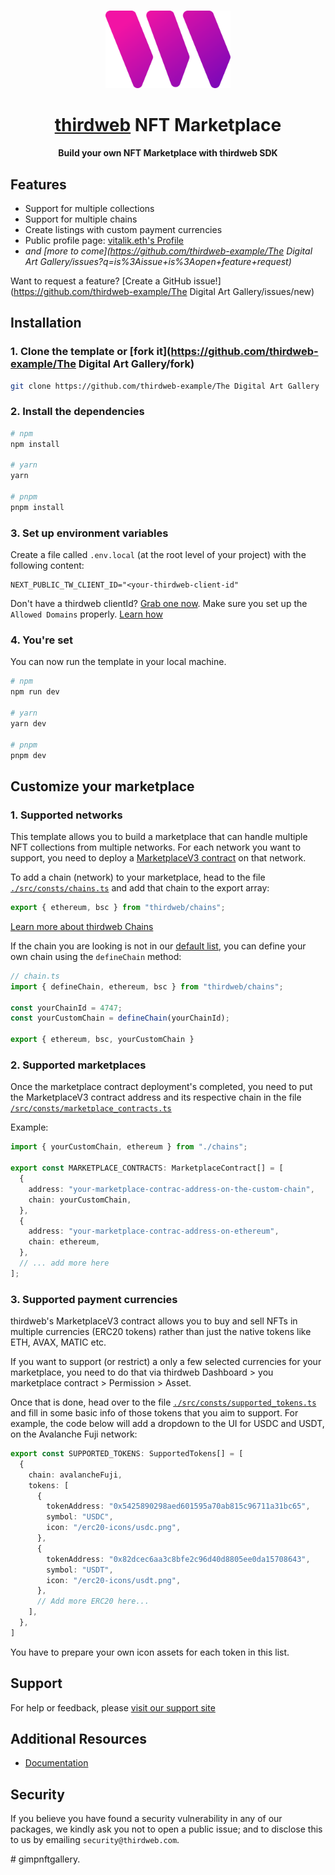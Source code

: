 
<p align="center">
    <br />
    <a href="https://thirdweb.com">
        <img src="https://github.com/thirdweb-dev/js/blob/main/legacy_packages/sdk/logo.svg?raw=true" width="200" alt=""/></a>
    <br />
</p>

<h1 align="center"><a href='https://thirdweb.com/'>thirdweb</a> NFT Marketplace</h1>

<p align="center"><strong>Build your own NFT Marketplace with thirdweb SDK</strong></p>

## Features
- Support for multiple collections
- Support for multiple chains
- Create listings with custom payment currencies
- Public profile page: [vitalik.eth's Profile](https://marketplace.thirdweb-preview.com/profile/vitalik.eth)
- _and [more to come](https://github.com/thirdweb-example/The Digital Art Gallery/issues?q=is%3Aissue+is%3Aopen+feature+request)_

Want to request a feature? [Create a GitHub issue!](https://github.com/thirdweb-example/The Digital Art Gallery/issues/new)

## Installation
### 1. Clone the template or [fork it](https://github.com/thirdweb-example/The Digital Art Gallery/fork)
```bash
git clone https://github.com/thirdweb-example/The Digital Art Gallery
```

### 2. Install the dependencies
```bash
# npm
npm install

# yarn
yarn

# pnpm
pnpm install
```

### 3. Set up environment variables
Create a file called `.env.local` (at the root level of your project) with the following content:
```
NEXT_PUBLIC_TW_CLIENT_ID="<your-thirdweb-client-id"
```
Don't have a thirdweb clientId? [Grab one now](https://thirdweb.com/dashboard/settings/api-keys). Make sure you set up the `Allowed Domains` properly. [Learn how](https://portal.thirdweb.com/account/api-keys)

### 4. You're set
You can now run the template in your local machine.
```bash
# npm
npm run dev

# yarn
yarn dev

# pnpm
pnpm dev
```

## Customize your marketplace

### 1. Supported networks
This template allows you to build a marketplace that can handle multiple NFT collections from multiple networks. For each network you want to support, you need to deploy a [MarketplaceV3 contract](https://thirdweb.com/thirdweb.eth/MarketplaceV3) on that network.

To add a chain (network) to your marketplace, head to the file [`./src/consts/chains.ts`](./src/consts/chains.ts) and add that chain to the export array:
```typescript
export { ethereum, bsc } from "thirdweb/chains";
```
[Learn more about thirdweb Chains](https://portal.thirdweb.com/typescript/v5/chain)

If the chain you are looking is not in our [default list](https://portal.thirdweb.com/references/typescript/v5/variables), you can define your own chain using the `defineChain` method:

```typescript
// chain.ts
import { defineChain, ethereum, bsc } from "thirdweb/chains";

const yourChainId = 4747;
const yourCustomChain = defineChain(yourChainId);

export { ethereum, bsc, yourCustomChain }
```

### 2. Supported marketplaces

Once the marketplace contract deployment's completed, you need to put the MarketplaceV3 contract address and its respective chain in the file [`/src/consts/marketplace_contracts.ts`](/src/consts/marketplace_contract.ts)

Example:
```typescript
import { yourCustomChain, ethereum } from "./chains";

export const MARKETPLACE_CONTRACTS: MarketplaceContract[] = [
  {
    address: "your-marketplace-contrac-address-on-the-custom-chain",
    chain: yourCustomChain,
  },
  {
    address: "your-marketplace-contrac-address-on-ethereum",
    chain: ethereum,
  },
  // ... add more here
];
```

### 3. Supported payment currencies

thirdweb's MarketplaceV3 contract allows you to buy and sell NFTs in multiple currencies (ERC20 tokens) rather than just the native tokens like ETH, AVAX, MATIC etc.

If you want to support (or restrict) a only a few selected currencies for your marketplace, you need to do that via thirdweb Dashboard > you marketplace contract > Permission > Asset.

Once that is done, head over to the file [`./src/consts/supported_tokens.ts`](./src/consts/supported_tokens.ts) and fill in some basic info of those tokens that you aim to support. For example, the code below will add a dropdown to the UI for USDC and USDT, on the Avalanche Fuji network:

```typescript
export const SUPPORTED_TOKENS: SupportedTokens[] = [
  {
    chain: avalancheFuji,
    tokens: [
      {
        tokenAddress: "0x5425890298aed601595a70ab815c96711a31bc65",
        symbol: "USDC",
        icon: "/erc20-icons/usdc.png",
      },
      {
        tokenAddress: "0x82dcec6aa3c8bfe2c96d40d8805ee0da15708643",
        symbol: "USDT",
        icon: "/erc20-icons/usdt.png",
      },
      // Add more ERC20 here...
    ],
  },
]
```
You have to prepare your own icon assets for each token in this list.

## Support

For help or feedback, please [visit our support site](https://thirdweb.com/support)

## Additional Resources

- [Documentation](https://portal.thirdweb.com/typescript/v5)

## Security

If you believe you have found a security vulnerability in any of our packages, we kindly ask you not to open a public issue; and to disclose this to us by emailing `security@thirdweb.com`.

#   g i m p n f t g a l l e r y . 
 
 